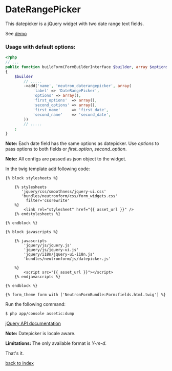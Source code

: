 DateRangePicker
===============

This datepicker is a jQuery widget with two date range text fields.

See [demo](http://jqueryui.com/datepicker/#date-range)

### Usage with default options:

``` php
<?php
// ...
public function buildForm(FormBuilderInterface $builder, array $options)
{
    $builder
        // .....
        ->add('name', 'neutron_daterangepicker', array(
            'label' => 'DateRangePicker',
            'options' => array(),
            'first_options'  => array(),
            'second_options' => array(),
            'first_name'     => 'first_date',
            'second_name'    => 'second_date',
        ))
		// .....
    ;
}
```

**Note:** Each date field has the same options as datepicker. Use *options* to pass options to both fields or *first_option*, *second_option*.

**Note:** All configs are passed as json object to the widget.

In the twig template add following code:

``` jinja
{% block stylesheets %}
            
    {% stylesheets
       'jquery/css/smoothness/jquery-ui.css' 
       'bundles/neutronform/css/form_widgets.css'
         filter='cssrewrite'
    %}
        <link rel="stylesheet" href="{{ asset_url }}" />
    {% endstylesheets %}

{% endblock %}

{% block javascripts %}

    {% javascripts
        'jquery/js/jquery.js'
        'jquery/js/jquery-ui.js'
        'jquery/i18n/jquery-ui-i18n.js'
        'bundles/neutronform/js/datepicker.js'
   
    %}
        <script src="{{ asset_url }}"></script>
	{% endjavascripts %}

{% endblock %}

{% form_theme form with ['NeutronFormBundle:Form:fields.html.twig'] %}

```

Run the following command:

``` bash
$ php app/console assetic:dump
```

[jQuery API documentation](http://api.jqueryui.com/datepicker/)

**Note:** Datepicker is locale aware. 

**Limitations:** The only available format is *Y-m-d*.

That's it.

[back to index](index.md#list)
